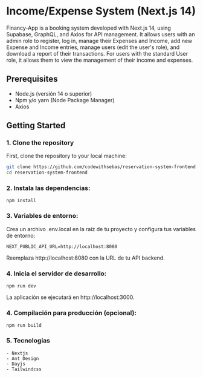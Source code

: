 
# Income/Expense System (Next.js 14)

Financy-App is a booking system developed with Next.js 14, using Supabase, GraphQL, and Axios for API management. It allows users with an admin role to register, log in, manage their Expenses and Income, add new Expense and Income entries, manage users (edit the user's role), and download a report of their transactions. For users with the standard User role, it allows them to view the management of their income and expenses.

## Prerequisites

- Node.js (versión 14 o superior)
- Npm y/o yarn (Node Package Manager)
-  Axios

## Getting Started

### 1. Clone the repository

First, clone the repository to your local machine:

```bash
git clone https://github.com/codewithsebas/reservation-system-frontend.git
cd reservation-system-frontend
```

### 2. Instala las dependencias:


```
npm install
```

### 3. Variables de entorno:

Crea un archivo .env.local en la raíz de tu proyecto y configura tus variables de entorno:

```
NEXT_PUBLIC_API_URL=http://localhost:8080
```

Reemplaza http://localhost:8080 con la URL de tu API backend.


### 4. Inicia el servidor de desarrollo:

`npm run dev`

La aplicación se ejecutará en http://localhost:3000.

### 4. Compilación para producción (opcional):

`
npm run build
`


### 5. Tecnologias
```
- Nextjs
- Ant Design
- Dayjs
- Tailwindcss
